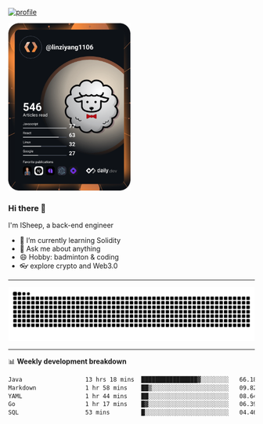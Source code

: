 [![profile](https://user-images.githubusercontent.com/54968314/208005045-e4b42f3b-833d-4242-bfcc-e764865553a2.svg)](https://www.calligrapher.ai/)

<a href="https://app.daily.dev/linziyang1106"><img src="/devcard.png" width="250" alt="ISheep's Dev Card"/></a>

### Hi there 🐏

I'm ISheep, a back-end engineer

- 🔭 I’m currently learning Solidity
- 💬 Ask me about anything
- 😄 Hobby: badminton & coding
- 👓 explore crypto and Web3.0

-------

![](https://raw.githubusercontent.com/ISheepp/ISheepp/output/github-contribution-grid-snake.svg)

-------

📊 **Weekly development breakdown**
<!--START_SECTION:waka-->

```txt
Java                  13 hrs 18 mins  ████████████████▓░░░░░░░░   66.18 %
Markdown              1 hr 58 mins    ██▒░░░░░░░░░░░░░░░░░░░░░░   09.82 %
YAML                  1 hr 44 mins    ██░░░░░░░░░░░░░░░░░░░░░░░   08.64 %
Go                    1 hr 17 mins    █▓░░░░░░░░░░░░░░░░░░░░░░░   06.39 %
SQL                   53 mins         █░░░░░░░░░░░░░░░░░░░░░░░░   04.46 %
```

<!--END_SECTION:waka-->
